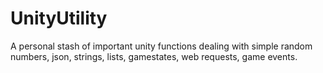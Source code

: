 # UnityUtility
A personal stash of important unity functions dealing with simple random numbers, json, strings, lists, gamestates, web requests, game events.
